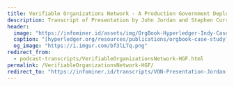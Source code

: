 ```yaml
---
title: Verifiable Organizations Network - A Production Government Deployment of Hyperledger Indy
description: Transcript of Presentation by John Jordan and Stephen Curran at HGF 2018
header:
  image: "https://infominer.id/assets/img/OrgBook-Hyperledger-Indy-Case-Study.png"
  caption: "[hyperledger.org/resources/publications/orgbook-case-study](https://www.hyperledger.org/resources/publications/orgbook-case-study)"
  og_image: "https://i.imgur.com/bf3lLTq.png"
redirect_from: 
  - podcast-transcripts/VerifiableOrganizationsNetwork-HGF.html
permalink: /VerifiableOrganizationsNetwork-HGF/
redirect_to: "https://infominer.id/transcripts/VON-Presentation-Jordan-Curran-HGF/"
---
```


